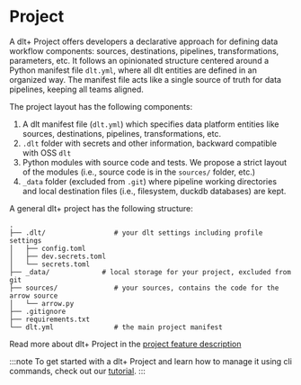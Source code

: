 # Project

A dlt+ Project offers developers a declarative approach for defining data workflow components: sources, destinations, pipelines, transformations, parameters, etc. It follows an opinionated structure centered around a Python manifest file `dlt.yml`, where all dlt entities are defined in an organized way. The manifest file acts like a single source of truth for data pipelines, keeping all teams aligned.

The project layout has the following components:

1. A dlt manifest file (`dlt.yml`) which specifies data platform entities like sources, destinations, pipelines, transformations, etc.
2. `.dlt` folder with secrets and other information, backward compatible with OSS `dlt`
3. Python modules with source code and tests. We propose a strict layout of the modules (i.e., source code is in the `sources/` folder, etc.)
4. `_data` folder (excluded from `.git`) where pipeline working directories and local destination files (i.e., filesystem, duckdb databases) are kept.

A general dlt+ project has the following structure:

```text
.
├── .dlt/                 # your dlt settings including profile settings
│   ├── config.toml
│   ├── dev.secrets.toml
│   └── secrets.toml
├── _data/             # local storage for your project, excluded from git
├── sources/              # your sources, contains the code for the arrow source
│   └── arrow.py
├── .gitignore
├── requirements.txt
└── dlt.yml               # the main project manifest
```

Read more about dlt+ Project in the [project feature description](../features/projects.md)

:::note
To get started with a dlt+ Project and learn how to manage it using cli commands, check out our [tutorial](../getting-started/tutorial.md).
:::

